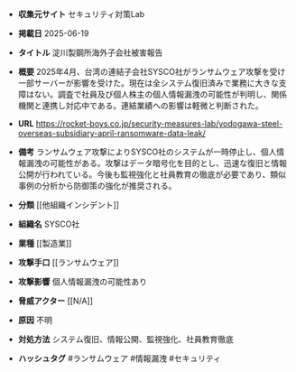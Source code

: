 - **収集元サイト**
セキュリティ対策Lab

- **掲載日**
2025-06-19

- **タイトル**
淀川製鋼所海外子会社被害報告

- **概要**
2025年4月、台湾の連結子会社SYSCO社がランサムウェア攻撃を受け一部サーバーが影響を受けた。現在は全システム復旧済みで業務に大きな支障はない。調査で社員及び個人株主の個人情報漏洩の可能性が判明し、関係機関と連携し対応中である。連結業績への影響は軽微と判断された。

- **URL**
https://rocket-boys.co.jp/security-measures-lab/yodogawa-steel-overseas-subsidiary-april-ransomware-data-leak/

- **備考**
ランサムウェア攻撃によりSYSCO社のシステムが一時停止し、個人情報漏洩の可能性がある。攻撃はデータ暗号化を目的とし、迅速な復旧と情報公開が行われている。今後も監視強化と社員教育の徹底が必要であり、類似事例の分析から防御策の強化が推奨される。

- **分類**
[[他組織インシデント]]

- **組織名**
SYSCO社

- **業種**
[[製造業]]

- **攻撃手口**
[[ランサムウェア]]

- **攻撃影響**
個人情報漏洩の可能性あり

- **脅威アクター**
[[N/A]]

- **原因**
不明

- **対処方法**
システム復旧、情報公開、監視強化、社員教育徹底

- **ハッシュタグ**
#ランサムウェア #情報漏洩 #セキュリティ
